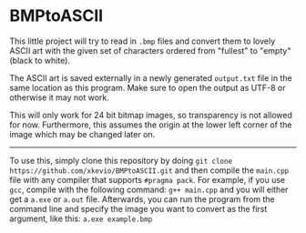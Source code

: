 # BMPtoASCII

This little project will try to read in `.bmp` files and convert them to lovely ASCII art with the given
set of characters ordered from "fullest" to "empty" (black to white).

The ASCII art is saved externally in a newly generated `output.txt` file in the same location as this program.
Make sure to open the output as UTF-8 or otherwise it may not work.

This will only work for 24 bit bitmap images, so transparency is not allowed for now.
Furthermore, this assumes the origin at the lower left corner of the image which may be changed later on.

---

To use this, simply clone this repository by doing
`git clone https://github.com/xkevio/BMPtoASCII.git`
and then compile the `main.cpp` file with any compiler that supports `#pragma pack`.
For example, if you use `gcc`, compile with the following command: `g++ main.cpp` and you will either get a
`a.exe` or `a.out` file.
Afterwards, you can run the program from the command line and specify the image you want to convert as the first argument, like this:
`a.exe example.bmp`